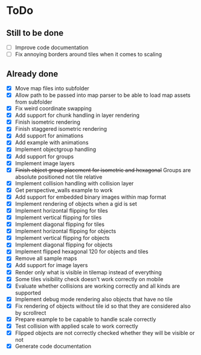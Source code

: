 
# ToDo

## Still to be done

- [ ] Improve code documentation
- [ ] Fix annoying borders around tiles when it comes to scaling

## Already done

- [x] Move map files into subfolder
- [x] Allow path to be passed into map parser to be able to load map assets from subfolder
- [x] Fix weird coordinate swapping
- [x] Add support for chunk handling in layer rendering
- [x] Finish isometric rendering
- [x] Finish staggered isometric rendering
- [x] Add support for animations
- [x] Add example with animations
- [x] Implement objectgroup handling
- [x] Add support for groups
- [x] Implement image layers
- [x] ~~Finish object group placement for isometric and hexagonal~~ Groups are absolute positioned not tile relative
- [x] Implement collision handling with collision layer
- [x] Get perspective_walls example to work
- [x] Add support for embedded binary images within map format
- [x] Implement rendering of objects when a gid is set
- [x] Implement horizontal flipping for tiles
- [x] Implement vertical flipping for tiles
- [x] Implement diagonal flipping for tiles
- [x] Implement horizontal flipping for objects
- [x] Implement vertical flipping for objects
- [x] Implement diagonal flipping for objects
- [x] Implement flipped hexagonal 120 for objects and tiles
- [x] Remove all sample maps
- [x] Add support for image layers
- [x] Render only what is visible in tilemap instead of everything
- [x] Some tiles visibility check doesn't work correctly on mobile
- [x] Evaluate whether collisions are working correctly and all kinds are supported
- [x] Implement debug mode rendering also objects that have no tile
- [x] Fix rendering of objects without tile id so that they are considered also by scrollrect
- [x] Prepare example to be capable to handle scale correctly
- [x] Test collision with applied scale to work correctly
- [x] Flipped objects are not correctly checked whether they will be visible or not
- [x] Generate code documentation
